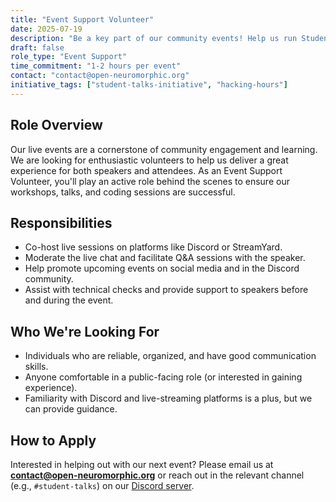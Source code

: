 ```yaml
---
title: "Event Support Volunteer"
date: 2025-07-19
description: "Be a key part of our community events! Help us run Student Talks, Workshops, and Hacking Hours by co-hosting, moderating, or promoting sessions."
draft: false
role_type: "Event Support"
time_commitment: "1-2 hours per event"
contact: "contact@open-neuromorphic.org"
initiative_tags: ["student-talks-initiative", "hacking-hours"]
---
```


## Role Overview
Our live events are a cornerstone of community engagement and learning. We are looking for enthusiastic volunteers to help us deliver a great experience for both speakers and attendees. As an Event Support Volunteer, you'll play an active role behind the scenes to ensure our workshops, talks, and coding sessions are successful.

## Responsibilities
- Co-host live sessions on platforms like Discord or StreamYard.
- Moderate the live chat and facilitate Q&A sessions with the speaker.
- Help promote upcoming events on social media and in the Discord community.
- Assist with technical checks and provide support to speakers before and during the event.

## Who We're Looking For
- Individuals who are reliable, organized, and have good communication skills.
- Anyone comfortable in a public-facing role (or interested in gaining experience).
- Familiarity with Discord and live-streaming platforms is a plus, but we can provide guidance.

## How to Apply
Interested in helping out with our next event? Please email us at **contact@open-neuromorphic.org** or reach out in the relevant channel (e.g., `#student-talks`) on our [Discord server](https://discord.gg/hUygPUdD8E).